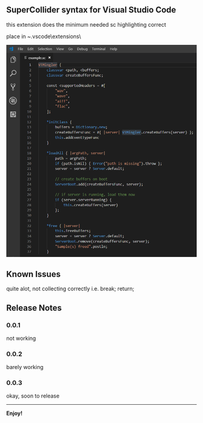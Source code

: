 ## SuperCollider syntax for Visual Studio Code
this extension does the minimum needed sc highlighting correct

place in ~\.vscode\extensions\

![example](./images/example.png "example")

## Known Issues

quite alot, not collecting correctly i.e. break; return;

## Release Notes

### 0.0.1

not working

### 0.0.2

barely working

### 0.0.3

okay, soon to release

---------------------------------------------------------------------------------------

**Enjoy!**